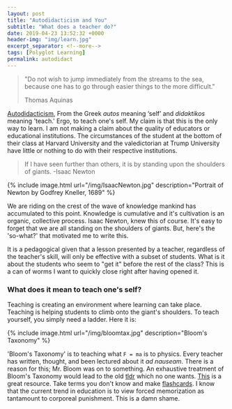```yaml
---
layout: post
title: "Autodidacticism and You"
subtitle: "What does a teacher do?"
date: 2019-04-23 13:52:32 +0000
header-img: "img/learn.jpg"
excerpt_separator: <!--more-->
tags: [Polyglot Learning]
permalink: autodidact
---
```


> "Do not wish to jump immediately from the streams to the sea, because one has to go through easier things to the more difficult."
>
> Thomas Aquinas

[Autodidacticism](https://www.dictionary.com/browse/autodidacticism), From the Greek _autos_ meaning ‘self’ and _didaktikos_ meaning 'teach.' Ergo, to teach one's self. My claim is that this is the only way to learn.<!--more--> I am not making a claim about the quality of educators or educational institutions. The circumstances of the student at the bottom of their class at Harvard University and the valedictorian at Trump University have little or nothing to do with their respective institutions.

> If I have seen further than others, it is by standing upon the shoulders of giants.
> -Isaac Newton

{% include image.html url="/img/IsaacNewton.jpg" description="Portrait of Newton by Godfrey Kneller, 1689" %}

We are riding on the crest of the wave of knowledge mankind has accumulated to this point. Knowledge is cumulative and it's cultivation is an organic, collective process. Isaac Newton, knew this of course. It's easy to forget that we are all standing on the shoulders of giants. But, here's the 'so-what?' that motivated me to write this.

It is a pedagogical given that a lesson presented by a teacher, regardless of the teacher's skill, will only be effective with a subset of students. What is it about the students who seem to "get it" before the rest of the class? This is a can of worms I want to quickly close right after having opened it.

### What does it mean to teach one's self?

Teaching is creating an environment where learning can take place. Teaching is helping students to climb onto the giant's shoulders. To teach yourself, you simply need a ladder. Here it is:

{% include image.html url="/img/bloomtax.jpg" description="Bloom's Taxonomy" %}

'Bloom's Taxonomy' is to teaching what `F = ma` is to physics. Every teacher has written, thought, and been lectured about it _ad nauseam_. There is a reason for this; Mr. Bloom was on to something. An exhaustive treatment of Bloom's Taxonomy would lead to the old [tldr](https://en.wikipedia.org/wiki/Wikipedia:Too_long;_didn%27t_read) which no one wants. [This](https://codeburst.io/intro-to-computer-science-terminology-f9ae64e75d27) is a great resource. Take terms you don't know and make [flashcards](https://apps.ankiweb.net/). I know that the current trend in education is to view forced memorization as tantamount to corporeal punishment. This is a damn shame.
